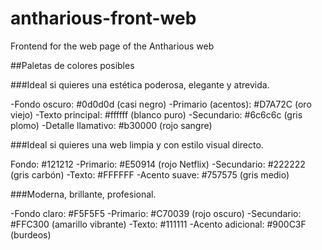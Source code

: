 # antharious-front-web
Frontend for the web page of the Antharious web


##Paletas de colores posibles

###Ideal si quieres una estética poderosa, elegante y atrevida.

-Fondo oscuro: #0d0d0d (casi negro)
-Primario (acentos): #D7A72C (oro viejo)
-Texto principal: #ffffff (blanco puro)
-Secundario: #6c6c6c (gris plomo)
-Detalle llamativo: #b30000 (rojo sangre)

###Ideal si quieres una web limpia y con estilo visual directo.

Fondo: #121212
-Primario: #E50914 (rojo Netflix)
-Secundario: #222222 (gris carbón)
-Texto: #FFFFFF
-Acento suave: #757575 (gris medio)

###Moderna, brillante, profesional.

-Fondo claro: #F5F5F5
-Primario: #C70039 (rojo oscuro)
-Secundario: #FFC300 (amarillo vibrante)
-Texto: #111111
-Acento adicional: #900C3F (burdeos)
